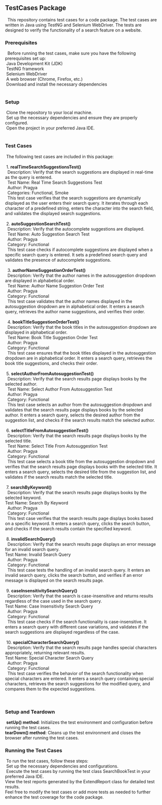 <H2>TestCases Package</h2>  This repository contains test cases for a code package. The test cases are written in Java using TestNG and Selenium WebDriver. The tests are designed to verify the functionality of a search feature on a website.  <h3>Prerequisites</h3>  Before running the test cases, make sure you have the following prerequisites set up:<br> Java Development Kit (JDK)<br> TestNG framework<br> Selenium WebDriver<br> A web browser (Chrome, Firefox, etc.)<br> Download and install the necessary dependencies<br>  <h3>Setup</h3> Clone the repository to your local machine.<br> Set up the necessary dependencies and ensure they are properly configured. <br> Open the project in your preferred Java IDE.<br> <h3>Test Cases</h3> The following test cases are included in this package:<br> <br> 1. <b>realTimeSearchSuggestionsTest()</b><br>    Description: Verify that the search suggestions are displayed in real-time as the query is entered. <br>    Test Name: Real Time Search Suggestions Test<br>    Author: Pragya<br>    Categories: Functional, Smoke<br>    This test case verifies that the search suggestions are dynamically displayed as the user enters their search query. It iterates through each character of a predefined string, enters the character into the search field, and validates the displayed search suggestions.<br> <br> 2. <b>autoSuggestionSearchTest()</b><br>    Description: Verify that the autocomplete suggestions are displayed. <br>    Test Name: Auto Suggestion Search Test<br>    Author: Pragya<br>    Category: Functional<br>    This test case checks if autocomplete suggestions are displayed when a specific search query is entered. It sets a predefined search query and validates the presence of autocomplete suggestions.<br><br>  3. <b>authorNameSuggestionOrderTest()</b><br>    Description: Verify that the author names in the autosuggestion dropdown are displayed in alphabetical order. <br>    Test Name: Author Name Suggestion Order Test<br>    Author: Pragya<br>    Category: Functional<br>    This test case validates that the author names displayed in the autosuggestion dropdown are in alphabetical order. It enters a search query, retrieves the author name suggestions, and verifies their order.<br><br>  4. <b>bookTitleSuggestionOrderTest()</b><br>    Description: Verify that the book titles in the autosuggestion dropdown are displayed in alphabetical order. <br>    Test Name: Book Title Suggestion Order Test<br>    Author: Pragya<br>    Category: Functional<br>    This test case ensures that the book titles displayed in the autosuggestion dropdown are in alphabetical order. It enters a search query, retrieves the book title suggestions, and checks their order. <br><br> 5. <b>selectAuthorFromAutosuggestionTest()</b><br>    Description: Verify that the search results page displays books by the selected author. <br>    Test Name: Select Author From Autosuggestion Test<br>    Author: Pragya<br>    Category: Functional<br>    This test case selects an author from the autosuggestion dropdown and validates that the search results page displays books by the selected author. It enters a search query, selects the desired author from the suggestion list, and checks if the search results match the selected author. <br><br> 6. <b>selectTitleFromAutosuggestionTest()</b><br>    Description: Verify that the search results page displays books by the selected title. <br>    Test Name: Select Title From Autosuggestion Test<br>    Author: Pragya<br>    Category: Functional<br>    This test case selects a book title from the autosuggestion dropdown and verifies that the search results page displays books with the selected title. It enters a search query, selects the desired title from the suggestion list, and validates if the search results match the selected title. <br><br> 7. <b>searchByKeyword()</b><br>    Description: Verify that the search results page displays books by the selected keyword. <br>Test Name: Search By Keyword<br>    Author: Pragya<br>    Category: Functional<br>    This test case verifies that the search results page displays books based on a specific keyword. It enters a search query, clicks the search button, and checks if the search results contain the specified keyword. <br><br> 8. <b>invalidSearchQuery()</b><br>    Description: Verify that the search results page displays an error message for an invalid search query.    <br>Test Name: Invalid Search Query<br>    Author: Pragya<br>    Category: Functional<br>    This test case tests the handling of an invalid search query. It enters an invalid search query, clicks the search button, and verifies if an error message is displayed on the search results page. <br><br> 9. <b>caseInsensitivitySearchQuery()</b><br>    Description: Verify that the search is case-insensitive and returns results regardless of the case used in the search query.    <br>Test Name: Case Insensitivity Search Query<br>    Author: Pragya<br>    Category: Functional<br>    This test case checks if the search functionality is case-insensitive. It enters a search query with different case variations, and validates if the search suggestions are displayed regardless of the case. <br><br> 10. <b>specialCharacterSearchQuery()</b><br>     Description: Verify that the search results page handles special characters appropriately, returning relevant results.     <br>Test Name: Special Character Search Query<br>     Author: Pragya<br>     Category: Functional<br>     This test case verifies the behavior of the search functionality when special characters are entered. It enters a search query containing special characters, retrieves the search suggestions for the modified query, and compares them to the expected suggestions. <br><br> <h3>Setup and Teardown</h3> <b>setUp() method</b>: Initializes the test environment and configuration before running the test cases. <br><b>tearDown() method</b>: Cleans up the test environment and closes the browser after running the test cases. <h3>Running the Test Cases</h3> To run the test cases, follow these steps: <br> Set up the necessary dependencies and configurations.<br> Execute the test cases by running the test class SearchBookTest in your preferred Java IDE. <br>View the test reports generated by the ExtendReport class for detailed test results. <br>Feel free to modify the test cases or add more tests as needed to further enhance the test coverage for the code package.
